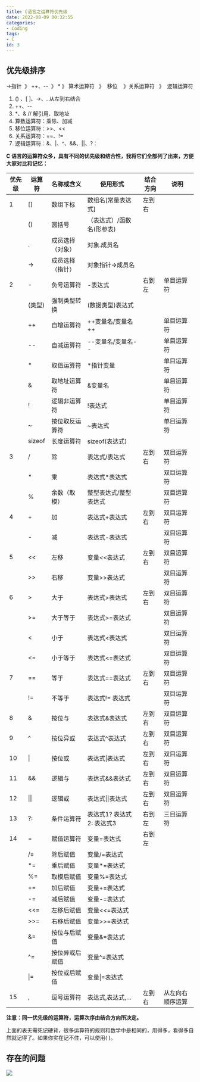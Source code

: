 ```yaml
---
title: C语言之运算符优先级
date: 2022-08-09 00:32:55
categories:
- Coding
tags:
- C
id: 3
---
```


## 优先级排序

->指针  》 ++、--  》 *  》  算术运算符   》  移位    》关系运算符   》  逻辑运算符

1. () 、[ ]、->、.    从左到右结合
2. ++、--
3. *、&      // 解引用、取地址
4. 算数运算符：乘除、加减
5. 移位运算符：>>、<<
6. 关系运算符：==、!=
7. 逻辑运算符：&、|、^、&&、||、?：

<!--more-->


**C 语言的运算符众多，具有不同的优先级和结合性，我将它们全部列了出来，方便大家对比和记忆：**

| 优先级 | 运算符       | 名称或含义       | 使用形式                  | 结合方向 | 说明             |
| ------ | ------------ | ---------------- | ------------------------- | -------- | ---------------- |
| 1      | []           | 数组下标         | 数组名[常量表达式]        | 左到右   |                  |
|        | ()           | 圆括号           | （表达式）/函数名(形参表) |          |                  |
|        | .            | 成员选择（对象） | 对象.成员名               |          |                  |
|        | ->           | 成员选择（指针） | 对象指针->成员名          |          |                  |
| 2      | -            | 负号运算符       | -表达式                   | 右到左   | 单目运算符       |
|        | (类型)       | 强制类型转换     | (数据类型)表达式          |          |                  |
|        | ++           | 自增运算符       | ++变量名/变量名++         |          | 单目运算符       |
|        | --           | 自减运算符       | --变量名/变量名--         |          | 单目运算符       |
|        | *            | 取值运算符       | *指针变量                 |          | 单目运算符       |
|        | &            | 取地址运算符     | &变量名                   |          | 单目运算符       |
|        | !            | 逻辑非运算符     | !表达式                   |          | 单目运算符       |
|        | ~            | 按位取反运算符   | ~表达式                   |          | 单目运算符       |
|        | sizeof       | 长度运算符       | sizeof(表达式)            |          |                  |
| 3      | /            | 除               | 表达式/表达式             | 左到右   | 双目运算符       |
|        | *            | 乘               | 表达式*表达式             |          | 双目运算符       |
|        | %            | 余数（取模）     | 整型表达式/整型表达式     |          | 双目运算符       |
| 4      | +            | 加               | 表达式+表达式             | 左到右   | 双目运算符       |
|        | -            | 减               | 表达式-表达式             |          | 双目运算符       |
| 5      | <<           | 左移             | 变量<<表达式              | 左到右   | 双目运算符       |
|        | >>           | 右移             | 变量>>表达式              |          | 双目运算符       |
| 6      | >            | 大于             | 表达式>表达式             | 左到右   | 双目运算符       |
|        | >=           | 大于等于         | 表达式>=表达式            |          | 双目运算符       |
|        | <            | 小于             | 表达式<表达式             |          | 双目运算符       |
|        | <=           | 小于等于         | 表达式<=表达式            |          | 双目运算符       |
| 7      | ==           | 等于             | 表达式==表达式            | 左到右   | 双目运算符       |
|        | !=           | 不等于           | 表达式!= 表达式           |          | 双目运算符       |
| 8      | &            | 按位与           | 表达式&表达式             | 左到右   | 双目运算符       |
| 9      | ^            | 按位异或         | 表达式^表达式             | 左到右   | 双目运算符       |
| 10     | &#124;       | 按位或           | 表达式&#124;表达式        | 左到右   | 双目运算符       |
| 11     | &&           | 逻辑与           | 表达式&&表达式            | 左到右   | 双目运算符       |
| 12     | &#124;&#124; | 逻辑或           | 表达式&#124;&#124;表达式  | 左到右   | 双目运算符       |
| 13     | ?:           | 条件运算符       | 表达式1? 表达式2: 表达式3 | 右到左   | 三目运算符       |
| 14     | =            | 赋值运算符       | 变量=表达式               | 右到左   |                  |
|        | /=           | 除后赋值         | 变量/=表达式              |          |                  |
|        | *=           | 乘后赋值         | 变量*=表达式              |          |                  |
|        | %=           | 取模后赋值       | 变量%=表达式              |          |                  |
|        | +=           | 加后赋值         | 变量+=表达式              |          |                  |
|        | -=           | 减后赋值         | 变量-=表达式              |          |                  |
|        | <<=          | 左移后赋值       | 变量<<=表达式             |          |                  |
|        | >>=          | 右移后赋值       | 变量>>=表达式             |          |                  |
|        | &=           | 按位与后赋值     | 变量&=表达式              |          |                  |
|        | ^=           | 按位异或后赋值   | 变量^=表达式              |          |                  |
|        | &#124;=      | 按位或后赋值     | 变量&#124;=表达式         |          |                  |
| 15     | ,            | 逗号运算符       | 表达式,表达式,…           | 左到右   | 从左向右顺序运算 |


**注意：同一优先级的运算符，运算次序由结合方向所决定。**

上面的表无需死记硬背，很多运算符的规则和数学中是相同的，用得多，看得多自然就记得了。如果你实在记不住，可以使用( )。


## 存在的问题

![](https://img.arctee.cn/one/202205040748598.png)
